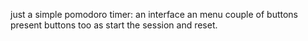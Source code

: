 just a simple pomodoro timer:
an interface 
an menu 
couple of buttons
present buttons too as start the session and reset.
